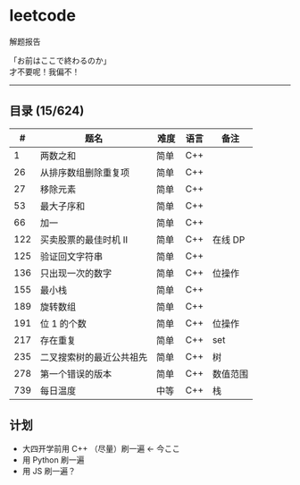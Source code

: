 # leetcode
解题报告

「お前はここで終わるのか」
</br>才不要呢！我偏不！

---

## 目录 (15/624)

| # | 题名 | 难度 | 语言 | 备注 |
| --- | --- | --- | --- | --- |
| 1 | 两数之和 | 简单 | C++  |  |
| 26 | 从排序数组删除重复项 | 简单 | C++ |  |
| 27  | 移除元素 | 简单 | C++ |  |
| 53 | 最大子序和 | 简单 | C++ |  |
| 66 | 加一 | 简单 | C++ |  |
| 122 | 买卖股票的最佳时机 II | 简单 | C++ | 在线 DP |
| 125 | 验证回文字符串 | 简单 | C++ |  |
| 136 | 只出现一次的数字 | 简单 | C++ | 位操作 |
| 155 | 最小栈 | 简单 | C++ |   |
| 189 | 旋转数组 | 简单 | C++ |  |
| 191 | 位 1 的个数 | 简单 | C++ | 位操作 |
| 217 | 存在重复 | 简单 | C++ | set |
| 235 | 二叉搜索树的最近公共祖先 | 简单 | C++ | 树 |
| 278 | 第一个错误的版本 | 简单  | C++ | 数值范围 |
| 739 | 每日温度 | 中等 | C++ | 栈 |

## 计划

- 大四开学前用 C++ （尽量）刷一遍 ← 今ここ
- 用 Python 刷一遍
- 用 JS 刷一遍？
